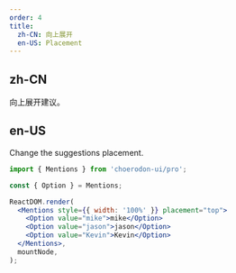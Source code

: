 ```yaml
---
order: 4
title:
  zh-CN: 向上展开
  en-US: Placement
---
```


## zh-CN

向上展开建议。

## en-US

Change the suggestions placement.

```jsx
import { Mentions } from 'choerodon-ui/pro';

const { Option } = Mentions;

ReactDOM.render(
  <Mentions style={{ width: '100%' }} placement="top">
    <Option value="mike">mike</Option>
    <Option value="jason">jason</Option>
    <Option value="Kevin">Kevin</Option>
  </Mentions>,
  mountNode,
);
```
